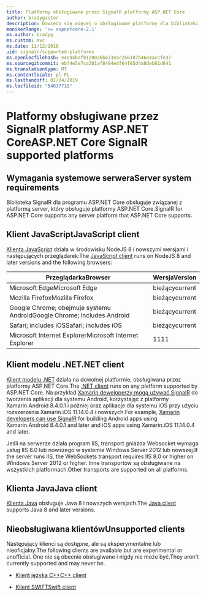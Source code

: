 ```yaml
---
title: Platformy obsługiwane przez SignalR platformy ASP.NET Core
author: bradygaster
description: Dowiedz się więcej o obsługiwane platformy dla biblioteki SignalR platformy ASP.NET Core.
monikerRange: '>= aspnetcore-2.1'
ms.author: bradyg
ms.custom: mvc
ms.date: 11/12/2018
uid: signalr/supported-platforms
ms.openlocfilehash: e4e84baf0120036b473eac256107b46a4accfe37
ms.sourcegitcommit: ebf4e5a7ca301af8494edf64f85d4a8deb61d641
ms.translationtype: MT
ms.contentlocale: pl-PL
ms.lasthandoff: 01/24/2019
ms.locfileid: "54837718"
---
```

# <a name="aspnet-core-signalr-supported-platforms"></a><span data-ttu-id="cd586-103">Platformy obsługiwane przez SignalR platformy ASP.NET Core</span><span class="sxs-lookup"><span data-stu-id="cd586-103">ASP.NET Core SignalR supported platforms</span></span>

## <a name="server-system-requirements"></a><span data-ttu-id="cd586-104">Wymagania systemowe serwera</span><span class="sxs-lookup"><span data-stu-id="cd586-104">Server system requirements</span></span>

<span data-ttu-id="cd586-105">Biblioteka SignalR dla programu ASP.NET Core obsługuje związanej z platformą server, który obsługuje platformy ASP.NET Core.</span><span class="sxs-lookup"><span data-stu-id="cd586-105">SignalR for ASP.NET Core supports any server platform that ASP.NET Core supports.</span></span>

## <a name="javascript-client"></a><span data-ttu-id="cd586-106">Klient JavaScript</span><span class="sxs-lookup"><span data-stu-id="cd586-106">JavaScript client</span></span>

<span data-ttu-id="cd586-107">[Klienta JavaScript](https://www.npmjs.com/package/@aspnet/signalr) działa w środowisku NodeJS 8 i nowszymi wersjami i następujących przeglądarek:</span><span class="sxs-lookup"><span data-stu-id="cd586-107">The [JavaScript client](https://www.npmjs.com/package/@aspnet/signalr) runs on NodeJS 8 and later versions and the following browsers:</span></span>

| <span data-ttu-id="cd586-108">Przeglądarka</span><span class="sxs-lookup"><span data-stu-id="cd586-108">Browser</span></span>                         | <span data-ttu-id="cd586-109">Wersja</span><span class="sxs-lookup"><span data-stu-id="cd586-109">Version</span></span> |
| ------------------------------- | ------- |
| <span data-ttu-id="cd586-110">Microsoft Edge</span><span class="sxs-lookup"><span data-stu-id="cd586-110">Microsoft Edge</span></span>                  | <span data-ttu-id="cd586-111">bieżący</span><span class="sxs-lookup"><span data-stu-id="cd586-111">current</span></span> |
| <span data-ttu-id="cd586-112">Mozilla Firefox</span><span class="sxs-lookup"><span data-stu-id="cd586-112">Mozilla Firefox</span></span>                 | <span data-ttu-id="cd586-113">bieżący</span><span class="sxs-lookup"><span data-stu-id="cd586-113">current</span></span> |
| <span data-ttu-id="cd586-114">Google Chrome; obejmuje systemu Android</span><span class="sxs-lookup"><span data-stu-id="cd586-114">Google Chrome; includes Android</span></span> | <span data-ttu-id="cd586-115">bieżący</span><span class="sxs-lookup"><span data-stu-id="cd586-115">current</span></span> |
| <span data-ttu-id="cd586-116">Safari; includes iOS</span><span class="sxs-lookup"><span data-stu-id="cd586-116">Safari; includes iOS</span></span>            | <span data-ttu-id="cd586-117">bieżący</span><span class="sxs-lookup"><span data-stu-id="cd586-117">current</span></span> |
| <span data-ttu-id="cd586-118">Microsoft Internet Explorer</span><span class="sxs-lookup"><span data-stu-id="cd586-118">Microsoft Internet Explorer</span></span>     | <span data-ttu-id="cd586-119">11</span><span class="sxs-lookup"><span data-stu-id="cd586-119">11</span></span>      |
 
## <a name="net-client"></a><span data-ttu-id="cd586-120">Klient modelu .NET</span><span class="sxs-lookup"><span data-stu-id="cd586-120">.NET client</span></span>

<span data-ttu-id="cd586-121">[Klient modelu .NET](https://www.nuget.org/packages/Microsoft.AspNetCore.SignalR/) działa na dowolnej platformie, obsługiwana przez platformy ASP.NET Core.</span><span class="sxs-lookup"><span data-stu-id="cd586-121">The [.NET client](https://www.nuget.org/packages/Microsoft.AspNetCore.SignalR/) runs on any platform supported by ASP.NET Core.</span></span> <span data-ttu-id="cd586-122">Na przykład [Xamarin deweloperzy mogą używać SignalR](https://github.com/aspnet/Announcements/issues/305) do tworzenia aplikacji dla systemu Android, korzystając z platformy Xamarin.Android 8.4.0.1 i później oraz aplikacje dla systemu iOS przy użyciu rozszerzenia Xamarin.iOS 11.14.0.4 i nowszych.</span><span class="sxs-lookup"><span data-stu-id="cd586-122">For example, [Xamarin developers can use SignalR](https://github.com/aspnet/Announcements/issues/305) for building Android apps using Xamarin.Android 8.4.0.1 and later and iOS apps using Xamarin.iOS 11.14.0.4 and later.</span></span>

<span data-ttu-id="cd586-123">Jeśli na serwerze działa program IIS, transport gniazda Websocket wymaga usług IIS 8.0 lub nowszego w systemie Windows Server 2012 lub nowszej.</span><span class="sxs-lookup"><span data-stu-id="cd586-123">If the server runs IIS, the WebSockets transport requires IIS 8.0 or higher on Windows Server 2012 or higher.</span></span> <span data-ttu-id="cd586-124">Inne transportów są obsługiwane na wszystkich platformach.</span><span class="sxs-lookup"><span data-stu-id="cd586-124">Other transports are supported on all platforms.</span></span>

## <a name="java-client"></a><span data-ttu-id="cd586-125">Klienta Java</span><span class="sxs-lookup"><span data-stu-id="cd586-125">Java client</span></span>

<span data-ttu-id="cd586-126">[Klienta Java](https://search.maven.org/artifact/com.microsoft.aspnet/signalr) obsługuje Java 8 i nowszych wersjach.</span><span class="sxs-lookup"><span data-stu-id="cd586-126">The [Java client](https://search.maven.org/artifact/com.microsoft.aspnet/signalr) supports Java 8 and later versions.</span></span>

## <a name="unsupported-clients"></a><span data-ttu-id="cd586-127">Nieobsługiwana klientów</span><span class="sxs-lookup"><span data-stu-id="cd586-127">Unsupported clients</span></span>

<span data-ttu-id="cd586-128">Następujący klienci są dostępne, ale są eksperymentalne lub nieoficjalny.</span><span class="sxs-lookup"><span data-stu-id="cd586-128">The following clients are available but are experimental or unofficial.</span></span> <span data-ttu-id="cd586-129">One nie są obecnie obsługiwane i nigdy nie może być.</span><span class="sxs-lookup"><span data-stu-id="cd586-129">They aren't currently supported and may never be.</span></span>

* [<span data-ttu-id="cd586-130">Klient języka C++</span><span class="sxs-lookup"><span data-stu-id="cd586-130">C++ client</span></span>](https://github.com/aspnet/SignalR/tree/master/clients/cpp)

* [<span data-ttu-id="cd586-131">Klient SWIFT</span><span class="sxs-lookup"><span data-stu-id="cd586-131">Swift client</span></span>](https://github.com/moozzyk/SignalR-Client-Swift)
